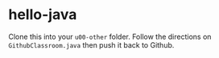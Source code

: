 # hello-java

Clone this into your `u00-other` folder. Follow the directions on `GithubClassroom.java` then push it back to Github.
